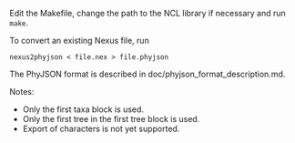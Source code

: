 Edit the Makefile, change the path to the NCL library if necessary and run ``make``.

To convert an existing Nexus file, run

```
nexus2phyjson < file.nex > file.phyjson
```

The PhyJSON format is described in doc/phyjson_format_description.md.

Notes:

* Only the first taxa block is used.
* Only the first tree in the first tree block is used.
* Export of characters is not yet supported.
